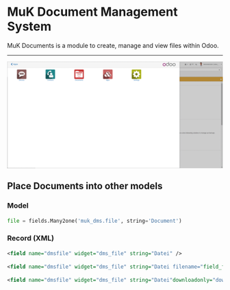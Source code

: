 # MuK Document Management System

MuK Documents is a module to create, manage and view files within Odoo.

---

<img align="center" src="static/description/demo.gif"/>

## Place Documents into other models

### Model

```python
file = fields.Many2one('muk_dms.file', string='Document')
```

### Record (XML)

```xml
<field name="dmsfile" widget="dms_file" string="Datei" />
```

```xml
<field name="dmsfile" widget="dms_file" string="Datei filename="field_filename" directory="ref_directory_id" />
```

```xml
<field name="dmsfile" widget="dms_file" string="Datei"downloadonly="downloadonly" />
```